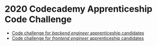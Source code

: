 # 2020 Codecademy Apprenticeship Code Challenge

- [Code challenge for _backend engineer_ apprenticeship candidates](./backend)
- [Code challenge for _frontend engineer_ apprenticeship candidates](./frontend)
